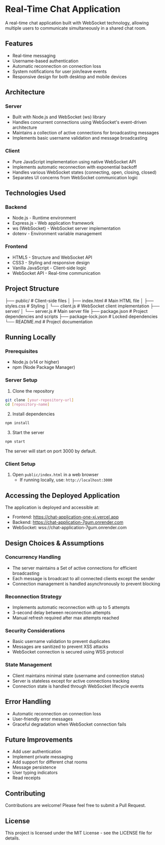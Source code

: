 # Real-Time Chat Application

A real-time chat application built with WebSocket technology, allowing multiple users to communicate simultaneously in a shared chat room.

## Features

- Real-time messaging
- Username-based authentication
- Automatic reconnection on connection loss
- System notifications for user join/leave events
- Responsive design for both desktop and mobile devices

## Architecture

### Server
- Built with Node.js and WebSocket (ws) library
- Handles concurrent connections using WebSocket's event-driven architecture
- Maintains a collection of active connections for broadcasting messages
- Implements basic username validation and message broadcasting

### Client
- Pure JavaScript implementation using native WebSocket API
- Implements automatic reconnection with exponential backoff
- Handles various WebSocket states (connecting, open, closing, closed)
- Separates UI concerns from WebSocket communication logic


## Technologies Used

### Backend
- Node.js - Runtime environment
- Express.js - Web application framework
- ws (WebSocket) - WebSocket server implementation
- dotenv - Environment variable management

### Frontend
- HTML5 - Structure and WebSocket API
- CSS3 - Styling and responsive design
- Vanilla JavaScript - Client-side logic
- WebSocket API - Real-time communication

## Project Structure

├── public/                 # Client-side files
│   ├── index.html         # Main HTML file
│   ├── styles.css         # Styling
│   └── client.js          # WebSocket client implementation
├── server/
│   └── server.js          # Main server file
├── package.json           # Project dependencies and scripts
├── package-lock.json      # Locked dependencies
└── README.md             # Project documentation


## Running Locally

### Prerequisites
- Node.js (v14 or higher)
- npm (Node Package Manager)

### Server Setup
1. Clone the repository
```bash
git clone [your-repository-url]
cd [repository-name]
```

2. Install dependencies
```bash
npm install
```

3. Start the server
```bash
npm start
```
The server will start on port 3000 by default.

### Client Setup
1. Open `public/index.html` in a web browser
   - If running locally, use: `http://localhost:3000`

## Accessing the Deployed Application

The application is deployed and accessible at:
- Frontend: https://chat-application-one-xi.vercel.app
- Backend: https://chat-application-7gum.onrender.com
- WebSocket: wss://chat-application-7gum.onrender.com

## Design Choices & Assumptions

### Concurrency Handling
- The server maintains a Set of active connections for efficient broadcasting
- Each message is broadcast to all connected clients except the sender
- Connection management is handled asynchronously to prevent blocking

### Reconnection Strategy
- Implements automatic reconnection with up to 5 attempts
- 3-second delay between reconnection attempts
- Manual refresh required after max attempts reached

### Security Considerations
- Basic username validation to prevent duplicates
- Messages are sanitized to prevent XSS attacks
- WebSocket connection is secured using WSS protocol

### State Management
- Client maintains minimal state (username and connection status)
- Server is stateless except for active connections tracking
- Connection state is handled through WebSocket lifecycle events

## Error Handling
- Automatic reconnection on connection loss
- User-friendly error messages
- Graceful degradation when WebSocket connection fails

## Future Improvements
- Add user authentication
- Implement private messaging
- Add support for different chat rooms
- Message persistence
- User typing indicators
- Read receipts

## Contributing
Contributions are welcome! Please feel free to submit a Pull Request.

## License
This project is licensed under the MIT License - see the LICENSE file for details.